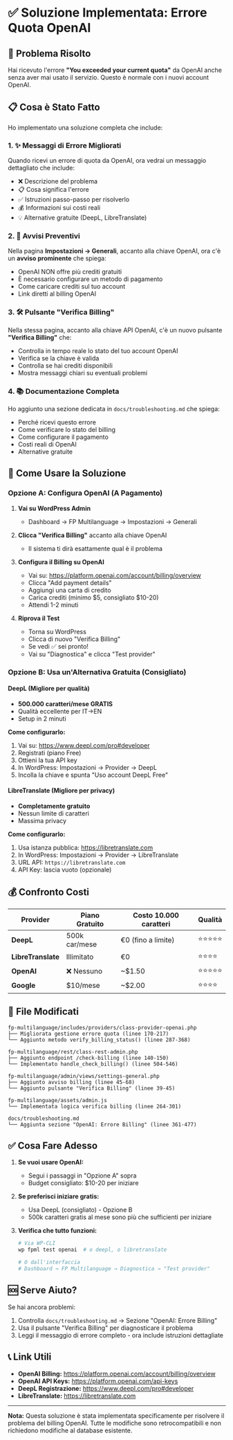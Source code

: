 # ✅ Soluzione Implementata: Errore Quota OpenAI

## 🎯 Problema Risolto

Hai ricevuto l'errore **"You exceeded your current quota"** da OpenAI anche senza aver mai usato il servizio. Questo è normale con i nuovi account OpenAI.

## 📋 Cosa è Stato Fatto

Ho implementato una soluzione completa che include:

### 1. ✨ Messaggi di Errore Migliorati
Quando ricevi un errore di quota da OpenAI, ora vedrai un messaggio dettagliato che include:
- ❌ Descrizione del problema
- 📋 Cosa significa l'errore
- ✅ Istruzioni passo-passo per risolverlo
- 💰 Informazioni sui costi reali
- 💡 Alternative gratuite (DeepL, LibreTranslate)

### 2. 🔔 Avvisi Preventivi
Nella pagina **Impostazioni → Generali**, accanto alla chiave OpenAI, ora c'è un **avviso prominente** che spiega:
- OpenAI NON offre più crediti gratuiti
- È necessario configurare un metodo di pagamento
- Come caricare crediti sul tuo account
- Link diretti al billing OpenAI

### 3. 🛠️ Pulsante "Verifica Billing"
Nella stessa pagina, accanto alla chiave API OpenAI, c'è un nuovo pulsante **"Verifica Billing"** che:
- Controlla in tempo reale lo stato del tuo account OpenAI
- Verifica se la chiave è valida
- Controlla se hai crediti disponibili
- Mostra messaggi chiari su eventuali problemi

### 4. 📚 Documentazione Completa
Ho aggiunto una sezione dedicata in `docs/troubleshooting.md` che spiega:
- Perché ricevi questo errore
- Come verificare lo stato del billing
- Come configurare il pagamento
- Costi reali di OpenAI
- Alternative gratuite

## 🚀 Come Usare la Soluzione

### Opzione A: Configura OpenAI (A Pagamento)

1. **Vai su WordPress Admin**
   - Dashboard → FP Multilanguage → Impostazioni → Generali

2. **Clicca "Verifica Billing"** accanto alla chiave OpenAI
   - Il sistema ti dirà esattamente qual è il problema

3. **Configura il Billing su OpenAI**
   - Vai su: https://platform.openai.com/account/billing/overview
   - Clicca "Add payment details"
   - Aggiungi una carta di credito
   - Carica crediti (minimo $5, consigliato $10-20)
   - Attendi 1-2 minuti

4. **Riprova il Test**
   - Torna su WordPress
   - Clicca di nuovo "Verifica Billing"
   - Se vedi ✅ sei pronto!
   - Vai su "Diagnostica" e clicca "Test provider"

### Opzione B: Usa un'Alternativa Gratuita (Consigliato)

#### DeepL (Migliore per qualità)
- **500.000 caratteri/mese GRATIS**
- Qualità eccellente per IT→EN
- Setup in 2 minuti

**Come configurarlo:**
1. Vai su: https://www.deepl.com/pro#developer
2. Registrati (piano Free)
3. Ottieni la tua API key
4. In WordPress: Impostazioni → Provider → DeepL
5. Incolla la chiave e spunta "Uso account DeepL Free"

#### LibreTranslate (Migliore per privacy)
- **Completamente gratuito**
- Nessun limite di caratteri
- Massima privacy

**Come configurarlo:**
1. Usa istanza pubblica: https://libretranslate.com
2. In WordPress: Impostazioni → Provider → LibreTranslate
3. URL API: `https://libretranslate.com`
4. API Key: lascia vuoto (opzionale)

## 💰 Confronto Costi

| Provider | Piano Gratuito | Costo 10.000 caratteri | Qualità |
|----------|---------------|------------------------|---------|
| **DeepL** | 500k car/mese | €0 (fino a limite) | ⭐⭐⭐⭐⭐ |
| **LibreTranslate** | Illimitato | €0 | ⭐⭐⭐⭐ |
| **OpenAI** | ❌ Nessuno | ~$1.50 | ⭐⭐⭐⭐⭐ |
| **Google** | $10/mese | ~$2.00 | ⭐⭐⭐⭐ |

## 📝 File Modificati

```
fp-multilanguage/includes/providers/class-provider-openai.php
├── Migliorata gestione errore quota (linee 170-217)
└── Aggiunto metodo verify_billing_status() (linee 287-368)

fp-multilanguage/rest/class-rest-admin.php
├── Aggiunto endpoint /check-billing (linee 140-150)
└── Implementato handle_check_billing() (linee 504-546)

fp-multilanguage/admin/views/settings-general.php
├── Aggiunto avviso billing (linee 45-68)
└── Aggiunto pulsante "Verifica Billing" (linee 39-45)

fp-multilanguage/assets/admin.js
└── Implementata logica verifica billing (linee 264-301)

docs/troubleshooting.md
└── Aggiunta sezione "OpenAI: Errore Billing" (linee 361-477)
```

## ✅ Cosa Fare Adesso

1. **Se vuoi usare OpenAI:**
   - Segui i passaggi in "Opzione A" sopra
   - Budget consigliato: $10-20 per iniziare

2. **Se preferisci iniziare gratis:**
   - Usa DeepL (consigliato) - Opzione B
   - 500k caratteri gratis al mese sono più che sufficienti per iniziare

3. **Verifica che tutto funzioni:**
   ```bash
   # Via WP-CLI
   wp fpml test openai  # o deepl, o libretranslate
   
   # O dall'interfaccia
   # Dashboard → FP Multilanguage → Diagnostica → "Test provider"
   ```

## 🆘 Serve Aiuto?

Se hai ancora problemi:
1. Controlla `docs/troubleshooting.md` → Sezione "OpenAI: Errore Billing"
2. Usa il pulsante "Verifica Billing" per diagnosticare il problema
3. Leggi il messaggio di errore completo - ora include istruzioni dettagliate

## 📞 Link Utili

- **OpenAI Billing:** https://platform.openai.com/account/billing/overview
- **OpenAI API Keys:** https://platform.openai.com/api-keys
- **DeepL Registrazione:** https://www.deepl.com/pro#developer
- **LibreTranslate:** https://libretranslate.com

---

**Nota:** Questa soluzione è stata implementata specificamente per risolvere il problema del billing OpenAI. Tutte le modifiche sono retrocompatibili e non richiedono modifiche al database esistente.

